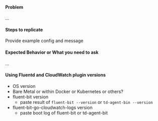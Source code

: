 #### Problem

...

#### Steps to replicate

Provide example config and message

#### Expected Behavior or What you need to ask

...

#### Using Fluentd and CloudWatch plugin versions

* OS version
* Bare Metal or within Docker or Kubernetes or others?
* fluent-bit version
  * paste result of ``fluent-bit --version`` or ``td-agent-bin --version``
* fluent-bit-go-cloudwatch-logs version
  * paste boot log of fluent-bit or td-agent-bit
